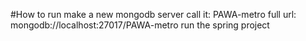 #How to run
make a new mongodb server
  call it: PAWA-metro
  full url: mongodb://localhost:27017/PAWA-metro
run the spring project

